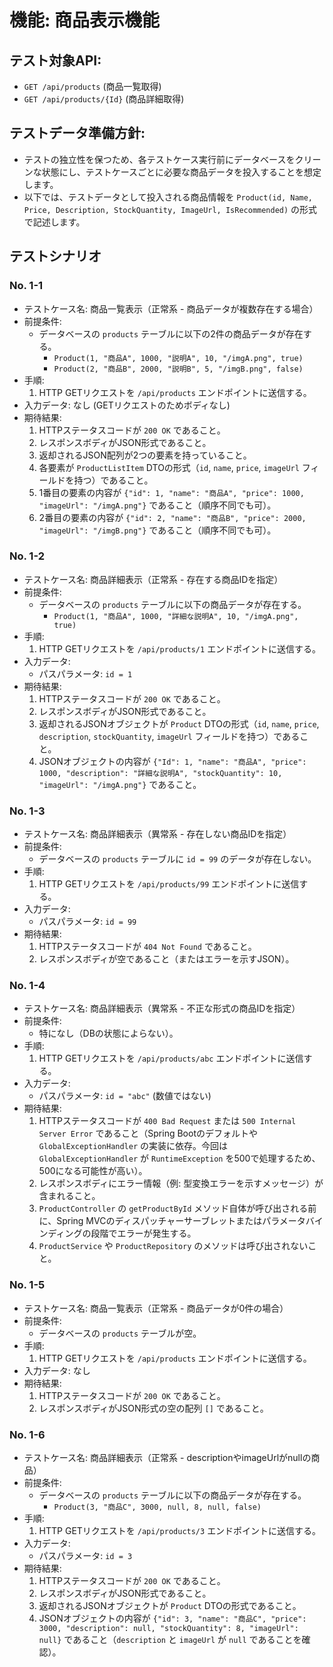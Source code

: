 # 機能: 商品表示機能

## テスト対象API:

- `GET /api/products` (商品一覧取得)
- `GET /api/products/{Id}` (商品詳細取得)

## テストデータ準備方針:

- テストの独立性を保つため、各テストケース実行前にデータベースをクリーンな状態にし、テストケースごとに必要な商品データを投入することを想定します。
- 以下では、テストデータとして投入される商品情報を `Product(id, Name, Price, Description, StockQuantity, ImageUrl, IsRecommended)` の形式で記述します。

## テストシナリオ

### No. 1-1

- テストケース名: 商品一覧表示（正常系 - 商品データが複数存在する場合）
- 前提条件:
  - データベースの `products` テーブルに以下の2件の商品データが存在する。
    - `Product(1, "商品A", 1000, "説明A", 10, "/imgA.png", true)`
    - `Product(2, "商品B", 2000, "説明B", 5, "/imgB.png", false)`
- 手順:
  1. HTTP GETリクエストを `/api/products` エンドポイントに送信する。
- 入力データ: なし (GETリクエストのためボディなし)
- 期待結果:
  1. HTTPステータスコードが `200 OK` であること。
  2. レスポンスボディがJSON形式であること。
  3. 返却されるJSON配列が2つの要素を持っていること。
  4. 各要素が `ProductListItem` DTOの形式（`id`, `name`, `price`, `imageUrl` フィールドを持つ）であること。
  5. 1番目の要素の内容が `{"id": 1, "name": "商品A", "price": 1000, "imageUrl": "/imgA.png"}` であること（順序不同でも可）。
  6. 2番目の要素の内容が `{"id": 2, "name": "商品B", "price": 2000, "imageUrl": "/imgB.png"}` であること（順序不同でも可）。

### No. 1-2

- テストケース名: 商品詳細表示（正常系 - 存在する商品IDを指定）
- 前提条件:
  - データベースの `products` テーブルに以下の商品データが存在する。
    - `Product(1, "商品A", 1000, "詳細な説明A", 10, "/imgA.png", true)`
- 手順:
  1. HTTP GETリクエストを `/api/products/1` エンドポイントに送信する。
- 入力データ:
  - パスパラメータ: `id = 1`
- 期待結果:
  1. HTTPステータスコードが `200 OK` であること。
  2. レスポンスボディがJSON形式であること。
  3. 返却されるJSONオブジェクトが `Product` DTOの形式（`id`, `name`, `price`, `description`, `stockQuantity`, `imageUrl` フィールドを持つ）であること。
  4. JSONオブジェクトの内容が `{"Id": 1, "name": "商品A", "price": 1000, "description": "詳細な説明A", "stockQuantity": 10, "imageUrl": "/imgA.png"}` であること。

### No. 1-3

- テストケース名: 商品詳細表示（異常系 - 存在しない商品IDを指定）
- 前提条件:
  - データベースの `products` テーブルに `id = 99` のデータが存在しない。
- 手順:
  1. HTTP GETリクエストを `/api/products/99` エンドポイントに送信する。
- 入力データ:
  - パスパラメータ: `id = 99`
- 期待結果:
  1. HTTPステータスコードが `404 Not Found` であること。
  2. レスポンスボディが空であること（またはエラーを示すJSON）。

### No. 1-4

- テストケース名: 商品詳細表示（異常系 - 不正な形式の商品IDを指定）
- 前提条件:
  - 特になし（DBの状態によらない）。
- 手順:
  1. HTTP GETリクエストを `/api/products/abc` エンドポイントに送信する。
- 入力データ:
  - パスパラメータ: `id = "abc"` (数値ではない)
- 期待結果:
  1. HTTPステータスコードが `400 Bad Request` または `500 Internal Server Error` であること（Spring Bootのデフォルトや `GlobalExceptionHandler` の実装に依存。今回は `GlobalExceptionHandler` が `RuntimeException` を500で処理するため、500になる可能性が高い）。
  2. レスポンスボディにエラー情報（例: 型変換エラーを示すメッセージ）が含まれること。
  3. `ProductController` の `getProductById` メソッド自体が呼び出される前に、Spring MVCのディスパッチャーサーブレットまたはパラメータバインディングの段階でエラーが発生する。
  4. `ProductService` や `ProductRepository` のメソッドは呼び出されないこと。

### No. 1-5

- テストケース名: 商品一覧表示（正常系 - 商品データが0件の場合）
- 前提条件:
  - データベースの `products` テーブルが空。
- 手順:
  1. HTTP GETリクエストを `/api/products` エンドポイントに送信する。
- 入力データ: なし
- 期待結果:
  1. HTTPステータスコードが `200 OK` であること。
  2. レスポンスボディがJSON形式の空の配列 `[]` であること。

### No. 1-6

- テストケース名: 商品詳細表示（正常系 - descriptionやimageUrlがnullの商品）
- 前提条件:
  - データベースの `products` テーブルに以下の商品データが存在する。
    - `Product(3, "商品C", 3000, null, 8, null, false)`
- 手順:
  1. HTTP GETリクエストを `/api/products/3` エンドポイントに送信する。
- 入力データ:
  - パスパラメータ: `id = 3`
- 期待結果:
  1. HTTPステータスコードが `200 OK` であること。
  2. レスポンスボディがJSON形式であること。
  3. 返却されるJSONオブジェクトが `Product` DTOの形式であること。
  4. JSONオブジェクトの内容が `{"id": 3, "name": "商品C", "price": 3000, "description": null, "stockQuantity": 8, "imageUrl": null}` であること（`description` と `imageUrl` が `null` であることを確認）。